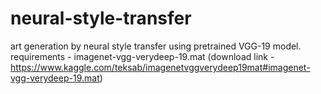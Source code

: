 # neural-style-transfer
art generation by neural style transfer using pretrained VGG-19 model.
requirements - imagenet-vgg-verydeep-19.mat (download link - https://www.kaggle.com/teksab/imagenetvggverydeep19mat#imagenet-vgg-verydeep-19.mat)

